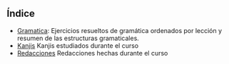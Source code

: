 Índice
------------------

- [Gramatica](https://github.com/manutero/Japanese/tree/master/A2-1/Gramatica): Ejercicios resueltos de gramática ordenados por lección y resumen de las estructuras gramaticales.
- [Kanjis](https://github.com/manutero/Japanese/tree/master/A2-1/Kanjis) Kanjis estudiados durante el curso
- [Redacciones](https://github.com/manutero/Japanese/tree/master/A2-1/Redacciones) Redacciones hechas durante el curso

